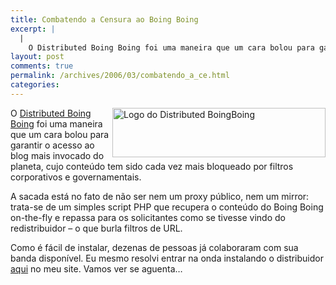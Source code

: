 ```yaml
---
title: Combatendo a Censura ao Boing Boing
excerpt: |
  |
    O Distributed Boing Boing foi uma maneira que um cara bolou para garantir o acesso ao blog mais invocado do planeta, cujo conteúdo tem sido cada vez mais bloqueado por filtros corporativos e governamentais. A sacada está no fato de...
layout: post
comments: true
permalink: /archives/2006/03/combatendo_a_ce.html
categories:
---
```

<img title="Logo do Distributed BoingBoing" src="//chester.me/archives/img/dbb.gif" width="341" height="79" align="right" />O [Distributed Boing Boing][1] foi uma maneira que um cara bolou para garantir o acesso ao blog mais invocado do planeta, cujo conteúdo tem sido cada vez mais bloqueado por filtros corporativos e governamentais.

A sacada está no fato de não ser nem um proxy público, nem um mirror: trata-se de um simples script PHP que recupera o conteúdo do Boing Boing on-the-fly e repassa para os solicitantes como se tivesse vindo do redistribuidor &#8211; o que burla filtros de URL.

Como é fácil de instalar, dezenas de pessoas já colaboraram com sua banda disponível. Eu mesmo resolvi entrar na onda instalando o distribuidor [aqui][2] no meu site. Vamos ver se aguenta&#8230;

 [1]: http://www.boingboing.net/2006/03/14/distributed_boingboi.html
 [2]: //chester.me/dbb.php
